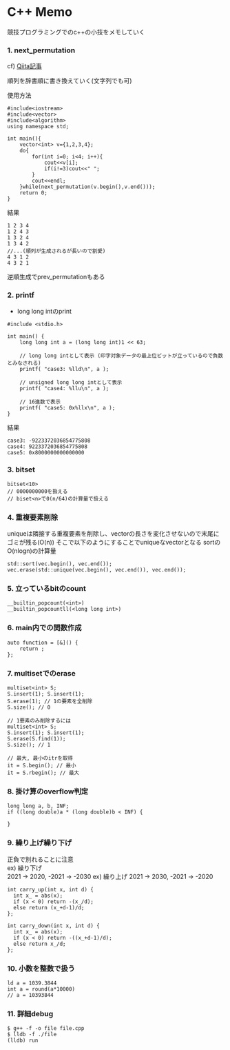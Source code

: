 # C++ Memo
競技プログラミングでのc++の小技をメモしていく

### 1. next_permutation
cf) [Qiita記事](https://qiita.com/siser/items/a91022071b24952d27d9)

順列を辞書順に書き換えていく(文字列でも可)

使用方法
```
#include<iostream>
#include<vector>
#include<algorithm>
using namespace std;

int main(){
    vector<int> v={1,2,3,4};
    do{
        for(int i=0; i<4; i++){
            cout<<v[i];
            if(i!=3)cout<<" ";
        }
        cout<<endl;
    }while(next_permutation(v.begin(),v.end()));
    return 0;
}
```
結果
```
1 2 3 4
1 2 4 3
1 3 2 4
1 3 4 2
//...(順列が生成されるが長いので割愛)
4 3 1 2
4 3 2 1
```

逆順生成でprev_permutationもある

### 2. printf
- long long intのprint
```
#include <stdio.h>

int main() {
    long long int a = (long long int)1 << 63;

    // long long intとして表示 (印字対象データの最上位ビットが立っているので負数とみなされる)
    printf( "case3: %lld\n", a );

    // unsigned long long intとして表示
    printf( "case4: %llu\n", a );

    // 16進数で表示
    printf( "case5: 0x%llx\n", a );
}
```
結果
```
case3: -9223372036854775808
case4: 9223372036854775808
case5: 0x8000000000000000
```

### 3. bitset
```
bitset<10>
// 0000000000を扱える
// biset<n>で0(n/64)の計算量で扱える
```
### 4. 重複要素削除
uniqueは隣接する重複要素を削除し、vectorの長さを変化させないので末尾にゴミが残る(O(n))
そこで以下のようにすることでuniqueなvectorとなる
sortのO(nlogn)の計算量
```
std::sort(vec.begin(), vec.end());
vec.erase(std::unique(vec.begin(), vec.end()), vec.end());
```

### 5. 立っているbitのcount
```
__builtin_popcount(<int>)
__builtin_popcountll(<long long int>)
```

### 6. main内での関数作成
```
auto function = [&]() {
    return ;
};
```

### 7. multisetでのerase
```
multiset<int> S;
S.insert(1); S.insert(1);
S.erase(1); // 1の要素を全削除
S.size(); // 0

// 1要素のみ削除するには
multiset<int> S;
S.insert(1); S.insert(1);
S.erase(S.find(1));
S.size(); // 1

// 最大, 最小のitrを取得
it = S.begin(); // 最小
it = S.rbegin(); // 最大
```

### 8. 掛け算のoverflow判定
```
long long a, b, INF;
if ((long double)a * (long double)b < INF) {

}
```

### 9. 繰り上げ繰り下げ
正負で別れることに注意  
ex) 繰り下げ  
2021 -> 2020, -2021 -> -2030
ex) 繰り上げ
2021 -> 2030, -2021 -> -2020
```
int carry_up(int x, int d) {
  int x_ = abs(x);
  if (x < 0) return -(x_/d);
  else return (x_+d-1)/d;
};

int carry_down(int x, int d) {
  int x_ = abs(x);
  if (x < 0) return -((x_+d-1)/d);
  else return x_/d;
};
```

### 10. 小数を整数で扱う
```
ld a = 1039.3844
int a = round(a*10000)
// a = 10393844
```

### 11. 詳細debug
```
$ g++ -f -o file file.cpp
$ lldb -f ./file
(lldb) run
```
